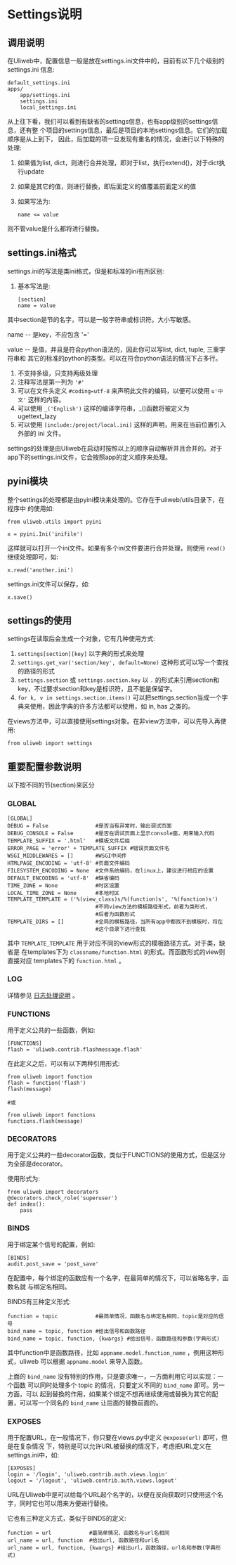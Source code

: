 # Settings说明


## 调用说明

在Uliweb中，配置信息一般是放在settings.ini文件中的，目前有以下几个级别的settings.ini
信息:


```
default_settings.ini
apps/
    app/settings.ini
    settings.ini
    local_settings.ini
```

从上往下看，我们可以看到有缺省的settings信息，也有app级别的settings信息，还有整
个项目的settings信息，最后是项目的本地settings信息。它们的加载顺序是从上到下，
因此，后加载的项一旦发现有重名的情况，会进行以下特殊的处理:


1. 如果值为list, dict，则进行合并处理，即对于list，执行extend()，对于dict执行update
1. 如果是其它的值，则进行替換，即后面定义的值覆盖前面定义的值
1. 如果写法为:

    ```
    name <= value
    ```

则不管value是什么都将进行替換。


## settings.ini格式

settings.ini的写法是类ini格式，但是和标准的ini有所区别:


1. 基本写法是:

    ```
    [section]
    name = value
    ```

其中section是节的名字，可以是一般字符串或标识符。大小写敏感。

name --
    是key，不应包含 '='

value --
    是值，并且是符合python语法的，因此你可以写list, dict, tuple, 三重字符串和
    其它的标准的python的类型。可以在符合python语法的情况下占多行。


1. 不支持多级，只支持两级处理
1. 注释写法是第一列为 `'#'`
1. 可以在文件头定义 `#coding=utf-8` 来声明此文件的编码，以便可以使用 `u'中文'` 这样的内容。
1. 可以使用 `_('English')` 这样的编译字符串，_()函数将被定义为 ugettext_lazy
1. 可以使用 `[include:/project/local.ini]` 这样的声明，用来在当前位置引入外部的 ini 文件。

settings的处理是由Uliweb在启动时按照以上的顺序自动解析并且合并的。对于app下的settings.ini文件，它会按照app的定义顺序来处理。


## pyini模块

整个settings的处理都是由pyini模块来处理的。它存在于uliweb/utils目录下，在程序中
的使用如:


```
from uliweb.utils import pyini

x = pyini.Ini('inifile')
```

这样就可以打开一个ini文件。如果有多个ini文件要进行合并处理，则使用 `read()` 继续处理即可，如:


```
x.read('another.ini')
```

settings.ini文件可以保存，如:


```
x.save()
```


## settings的使用

settings在读取后会生成一个对象，它有几种使用方式:


1. `settings[section][key]` 以字典的形式来处理
1. `settings.get_var('section/key', default=None)` 这种形式可以写一个查找的路径的形式
1. `settings.section` 或 `settings.section.key` 以 `.` 的形式来引用section和key，不过要求section和key是标识符，且不能是保留字。
1. `for k, v in settings.section.items()` 可以把settings.section当成一个字典来使用，因此字典的许多方法都可以使用，如 in, has 之类的。

在views方法中，可以直接使用settings对象。在非view方法中，可以先导入再使用:


```
from uliweb import settings
```


## 重要配置参数说明

以下按不同的节(section)来区分


### GLOBAL


```
[GLOBAL]
DEBUG = False               #是否当有异常时，输出调试页面
DEBUG_CONSOLE = False       #是否在调试页面上显示console窗，用来输入代码
TEMPLATE_SUFFIX = '.html'   #模板文件后缀
ERROR_PAGE = 'error' + TEMPLATE_SUFFIX #错误页面文件名
WSGI_MIDDLEWARES = []       #WSGI中间件
HTMLPAGE_ENCODING = 'utf-8' #页面文件编码
FILESYSTEM_ENCODING = None  #文件系统编码，在linux上，建议进行相应的设置
DEFAULT_ENCODING = 'utf-8'  #缺省编码
TIME_ZONE = None            #时区设置
LOCAL_TIME_ZONE = None      #本地时区
TEMPLATE_TEMPLATE = ('%(view_class)s/%(function)s', '%(function)s')
                            #不同view方法的模板路径形式，前者为类形式，
                            #后者为函数形式
TEMPLATE_DIRS = []          #全局的模板路径，当所有app中都找不到模板时，将在
                            #这个目录下进行查找
```

其中 `TEMPLATE_TEMPLATE` 用于对应不同的view形式的模板路径方式。对于类，缺省是
在templates下为 `classname/function.html` 的形式。而函数形式的view则直接对应
templates下的 `function.html` 。


### LOG

详情参见 [日志处理说明](log.html) 。


### FUNCTIONS

用于定义公共的一些函数，例如:


```
[FUNCTIONS]
flash = 'uliweb.contrib.flashmessage.flash'
```

在此定义之后，可以有以下两种引用形式:


```
from uliweb import function
flash = function('flash')
flash(message)

#或

from uliweb import functions
functions.flash(message)
```


### DECORATORS

用于定义公共的一些decorator函数，类似于FUNCTIONS的使用方式，但是区分为全部是decorator。

使用形式为:


```
from uliweb import decorators
@decorators.check_role('superuser')
def index():
    pass
```


### BINDS

用于绑定某个信号的配置，例如:


```
[BINDS]
audit.post_save = 'post_save'
```

在配置中，每个绑定的函数应有一个名字，在最简单的情况下，可以省略名字，函数名就
与绑定名相同。

BINDS有三种定义形式:


```
function = topic            #最简单情况，函数名与绑定名相同，topic是对应的信号
bind_name = topic, function #给出信号和函数路径
bind_name = topic, function, {kwargs} #给出信号，函数路径和参数(字典形式)
```

其中function中是函数路径，比如 `appname.model.function_name` ，例用这种形式，uliweb
可以根据 `appname.model` 来导入函数。

上面的 `bind_name` 没有特别的作用，只是要求唯一，一方面利用它可以实现：一个函数
可以同时处理多个 topic 的情况，只要定义不同的 `bind_name` 即可。另一方面，可以
起到替換的作用，如果某个绑定不想再继续使用或替换为其它的配置，可以写一个同名的
`bind_name` 让后面的替換前面的。


### EXPOSES

用于配置URL，在一般情况下，你只要在views.py中定义 `@expose(url)` 即可，但是在复杂情况
下，特别是可以允许URL被替换的情况下，考虑把URL定义在settings.ini中，如:


```
[EXPOSES]
login = '/login', 'uliweb.contrib.auth.views.login'
logout = '/logout', 'uliweb.contrib.auth.views.logout'
```

URL在Uliweb中是可以给每个URL起个名字的，以便在反向获取时只使用这个名字，同时它也可以用来方便进行替換。

它也有三种定义方式，类似于BINDS的定义:


```
function = url            #最简单情况，函数名与url名相同
url_name = url, function  #给出url, 函数路径和url名
url_name = url, function, {kwargs} #给出url，函数路径，url名和参数(字典形式)
```

